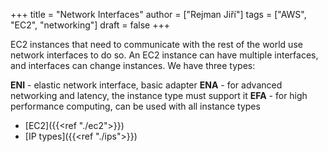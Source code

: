 +++ 
title = "Network Interfaces"
author = ["Rejman Jiří"]
tags = ["AWS", "EC2", "networking"]
draft = false
+++ 

EC2 instances that need to communicate with the rest of the world use network interfaces to do so. An EC2 instance can have multiple interfaces, and interfaces can change instances. We have three types:

**ENI** - elastic network interface, basic adapter
**ENA** - for advanced networking and latency, the instance type must support it
**EFA** - for high performance computing, can be used with all instance types


- [EC2]({{<ref "./ec2">}})
- [IP types]({{<ref "./ips">}})

